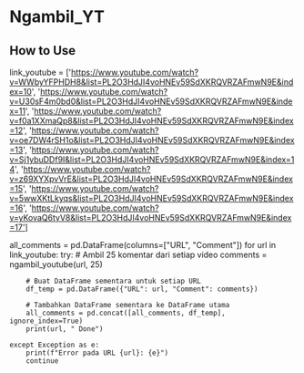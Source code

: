 # Ngambil_YT
## How to Use
link_youtube = ['https://www.youtube.com/watch?v=WWbyYFPHDH8&list=PL2O3HdJI4voHNEv59SdXKRQVRZAFmwN9E&index=10',
                'https://www.youtube.com/watch?v=U30sF4m0bd0&list=PL2O3HdJI4voHNEv59SdXKRQVRZAFmwN9E&index=11',
                'https://www.youtube.com/watch?v=f0a1XXmaQp8&list=PL2O3HdJI4voHNEv59SdXKRQVRZAFmwN9E&index=12', 
                'https://www.youtube.com/watch?v=oe7DW4rSH1o&list=PL2O3HdJI4voHNEv59SdXKRQVRZAFmwN9E&index=13',
                'https://www.youtube.com/watch?v=Sj1ybuDDf9I&list=PL2O3HdJI4voHNEv59SdXKRQVRZAFmwN9E&index=14',
                'https://www.youtube.com/watch?v=z69XYXpvVrE&list=PL2O3HdJI4voHNEv59SdXKRQVRZAFmwN9E&index=15',
                'https://www.youtube.com/watch?v=5wwXKtLkyqs&list=PL2O3HdJI4voHNEv59SdXKRQVRZAFmwN9E&index=16',
                'https://www.youtube.com/watch?v=yKovaQ6tyV8&list=PL2O3HdJI4voHNEv59SdXKRQVRZAFmwN9E&index=17']


all_comments = pd.DataFrame(columns=["URL", "Comment"])
for url in link_youtube:
    try:
        # Ambil 25 komentar dari setiap video
        comments = ngambil_youtube(url, 25)
        
        # Buat DataFrame sementara untuk setiap URL
        df_temp = pd.DataFrame({"URL": url, "Comment": comments})
        
        # Tambahkan DataFrame sementara ke DataFrame utama
        all_comments = pd.concat([all_comments, df_temp], ignore_index=True)
        print(url, " Done")
        
    except Exception as e:
        print(f"Error pada URL {url}: {e}")
        continue
